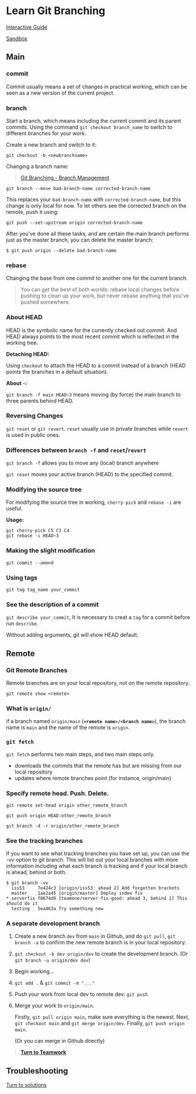 # Learn Git Branching 
[Interactive Guide](https://learngitbranching.js.org/)

[Sandbox](https://learngitbranching.js.org/?NODEMO)

## Main 

### commit 

Commit usually means a set of changes in practical working, which can be seen as a new version of the current project. 

### branch 

Start a branch, which means including the current commit and its parent commits. Using the command `git checkout branch_name` to switch to different branches for your work. 

Create a new branch and switch to it:

`git checkout -b <newbranchname>`

Changing a branch name:
> [Git Branching - Branch Management](https://git-scm.com/book/en/v2/Git-Branching-Branch-Management)

`git branch --move bad-branch-name corrected-branch-name`

This replaces your `bad-branch-name` with `corrected-branch-name`, but this change is only local for now. To let others see the corrected branch on the remote, push it using: 

`git push --set-upstream origin corrected-branch-name`

After you’ve done all these tasks, and are certain the main branch performs just as the master branch, you can delete the master branch:

`$ git push origin --delete bad-branch-name`

### rebase

Changing the base from one commit to another one for the current branch.  
> You can get the best of both worlds: rebase local changes before pushing to clean up your work, but never rebase anything that you’ve pushed somewhere.

### About HEAD
HEAD is the symbolic name for the currently checked out commit. And HEAD always points to the most recent commit which is reflected in the working tree.

**Detaching HEAD:**

Using `checkout` to attach the HEAD to a commit instead of a branch (HEAD points the branches in a default situation).

**About `~`:**

`git branch -f main HEAD~3` means moving (by force) the main branch to three parents behind HEAD.

### Reversing Changes 

`git reset` or `git revert`. `reset` usually use in private branches while `revert` is used in public ones.

### Differences between `branch -f` and `reset`/`revert`

`git branch -f` allows you to move any (local) branch anywhere

`git reset` moves your active branch (HEAD) to the specified commit.

### Modifying the source tree

For modifying the source tree in working, `cherry-pick` and `rebase -i` are useful. 

**Usage:**
~~~
git cherry-pick C5 C3 C4
git rebase -i HEAD~3
~~~

### Making the slight modification

`git commit --amend`

### Using tags 

`git tag tag_name your_commit`

### See the description of a commit 

`git describe your_commit`, It is necessary to creat a `tag` for a commit before run `describe`. 

Without adding arguments, git will show HEAD default. 

## Remote

### Git Remote Branches

Remote branches are on your local repository, not on the remote repository.

`git remote show <remote>` 

### What is `origin/`

if a branch named `origin/main` (**`<remote name>/<branch name>`**), the branch name is `main` and the name of the remote is `origin`.

### `git fetch`

`git fetch` performs two main steps, and two main steps only.

* downloads the commits that the remote has but are missing from our local repository
* updates where remote branches point (for instance, origin/main)

### Specify remote head. Push. Delete. 

`git remote set-head origin other_remote_branch` 

`git push origin HEAD:other_remote_branch` 

`git branch -d -r origin/other_remote_branch` 

### See the tracking branches

If you want to see what tracking branches you have set up, you can use the -vv option to git branch. This will list out your local branches with more information including what each branch is tracking and if your local branch is ahead, behind or both.

~~~
$ git branch -vv
  iss53     7e424c3 [origin/iss53: ahead 2] Add forgotten brackets
  master    1ae2a45 [origin/master] Deploy index fix
* serverfix f8674d9 [teamone/server-fix-good: ahead 3, behind 1] This should do it
  testing   5ea463a Try something new
~~~

### A separate development branch 

1. Create a new branch `dev` from `main` in Github, and do `git pull`, `git branch -a` to confirm the new remote branch is in your local repository. 
2. `git checkout -b dev origin/dev` to create the development branch. (Or `git branch -u origin/dev dev`)
3. Begin working...
4. `git add .` & `git commit -m "..."` 
5. Push your work from local dev to remote dev: `git push` 
7. Merge your work to `origin/main`. 

   Firstly, `git pull origin main`, make sure everything is the newest. Next, `git checkout main` and `git merge origin/dev`. Finally, `git push origin main`.
   
   (Or you can merge in Github directly)
   
> **[Turn to Teamwork](https://github.com/YILIN1031/TheMissingSemester/blob/main/git/git.md#teamwork)**

## Troubleshooting 
[Turn to solutions](https://github.com/YILIN1031/TheMissingSemester/blob/main/git/git.md#troubleshooting)
